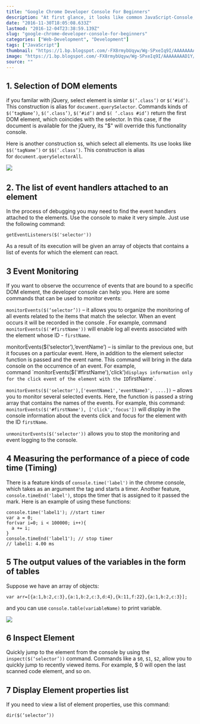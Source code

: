 ```yaml
---
title: "Google Chrome Developer Console For Beginners"
description: "At first glance, it looks like common JavaScript-Console, which is only good to display the logs of server response or the values of variables. Google Chrome Console Developer is able to console many things about what you had no idea. I want to talk about it today. Yes, if you are reading now is not on a mobile phone, you can immediately and try it all."
date: "2016-11-30T18:05:08.633Z"
lastmod: "2016-12-04T23:38:59.139Z"
slug: "google-chrome-developer-console-for-beginners"
categories: ["Web-Development", "Development"]
tags: ["JavaScript"]
thumbnail: "https://1.bp.blogspot.com/-FX8rmybUqyw/Wg-SPxeIq9I/AAAAAAAAD1Y/drVWmWMzfwMihimUFrr2hBcIFes7Z8G0wCLcBGAs/s400/maxresdefault.JPG"
image: "https://1.bp.blogspot.com/-FX8rmybUqyw/Wg-SPxeIq9I/AAAAAAAAD1Y/drVWmWMzfwMihimUFrr2hBcIFes7Z8G0wCLcBGAs/s1600/maxresdefault.JPG"
source: ""
---
```



## 1\. Selection of DOM elements

if you familar with jQuery, select element is simlar `$(‘.class’)` or `$(‘#id’)`. This construction is alias for `document.querySelector`. Commands kinds of `$(‘tagName’)`, `$(‘.class’)`, `$(‘#id’)` and `$( ‘.class #id’)` return the first DOM element, which coincides with the selector. In this case, if the document is available for the jQuery, its "$" will override this functionality console.

Here is another construction `$$`, which select all elements. Its use looks like `$$(‘tagName’)` or `$$(‘.class’)`. This construction is alias for `document.querySelectorAll`. 

![](https://1.bp.blogspot.com/-5rEZX1bdFUo/Wg-SPsG9pCI/AAAAAAAAD1c/BdjLtQmKgB8T8hKhkNlaymOJkLSHg2aGACEwYBhgL/s1600/google-chrome-console-developer-1.png)​

## 2\. The list of event handlers attached to an element

In the process of debugging you may need to find the event handlers attached to the elements. Use the console to make it very simple. Just use the following command:

    getEventListeners($('selector'))

As a result of its execution will be given an array of objects that contains a list of events for which the element can react.

## ​3 Event Monitoring

If you want to observe the occurrence of events that are bound to a specific DOM element, the developer console can help you. Here are some commands that can be used to monitor events:

`monitorEvents($(‘selector’))` – it allows you to organize the monitoring of all events related to the items that match the selector. When an event occurs it will be recorded in the console . For example, command `monitorEvents($('#firstName'))` will enable log all events associated with the element whose ID - `firstName`.

monitorEvents($(‘selector’),’eventName’) – is similar to the previous one, but it focuses on a particular event. Here, in addition to the element selector function is passed and the event name. This command will bring in the data console on the occurrence of an event. For example, command `monitorEvents($('#firstName'),'click')` displays information only for the click event of the element with the ID `firstName`.

`monitorEvents($('selector'),['eventName1','eventName3', ....])` – allows you to monitor several selected events. Here, the function is passed a string array that contains the names of the events. For example, this command: `monitorEvents($('#firstName'), ['click','focus'])` will display in the console information about the events click and focus for the element with the ID `firstName`.

`unmonitorEvents($('selector'))` allows you to stop the monitoring and event logging to the console.

## 4 Measuring the performance of a piece of code time (Timing)

There is a feature kinds of `console.time('label')` in the chrome console, which takes as an argument the tag and starts a timer. Another feature, `console.timeEnd('label')`, stops the timer that is assigned to it passed the mark. Here is an example of using these functions:

    console.time('label1'); //start timer
    var a = 0;
    for(var i=0; i < 100000; i++){
      a += i;
    }
    console.timeEnd('label1'); // stop timer
    // label1: 4.00 ms

## 5 The output values of the variables in the form of tables

Suppose we have an array of objects:

    var arr=[{a:1,b:2,c:3},{a:1,b:2,c:3,d:4},{k:11,f:22},{a:1,b:2,c:3}];

and you can use `console.table(variableName)` to print variable.

![](https://3.bp.blogspot.com/-y9mAHRXaK4k/Wg-UTcpWaHI/AAAAAAAAD1w/pEA1xtuM-WMGC-OMrNnEeYwX3oRkaroqgCLcBGAs/s1600/google-chrome-developer-console-for-beginners-2.png)

## 6 Inspect Element

Quickly jump to the element from the console by using the `inspect($(‘selector’))` command. Commands like a `$0`, `$1`, `$2`, allow you to quickly jump to recently viewed items. For example, $ 0 will open the last scanned code element, and so on.

## 7 Display Element properties list

If you need to view a list of element properties, use this command:

    dir($(‘selector’))